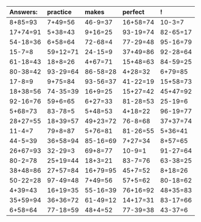 | Answers: | practice | makes | perfect | ! |
| :--- | :--- | :--- | :--- | :--- |
| 8+85=93 | 7+49=56 | 46-9=37 | 16+58=74 | 10-3=7 | 
| 17+74=91 | 5+38=43 | 9+16=25 | 93-19=74 | 82-65=17 | 
| 54-18=36 | 6+58=64 | 72-68=4 | 77-29=48 | 95-16=79 | 
| 15-7=8 | 59+12=71 | 24-15=9 | 37+49=86 | 92-28=64 | 
| 61-18=43 | 18+8=26 | 4+67=71 | 15+48=63 | 84-59=25 | 
| 80-38=42 | 93-29=64 | 86-58=28 | 4+28=32 | 6+79=85 | 
| 17-8=9 | 9+75=84 | 93-56=37 | 41-22=19 | 15+58=73 | 
| 18+38=56 | 74-35=39 | 16+9=25 | 15+27=42 | 45+47=92 | 
| 92-16=76 | 59+6=65 | 6+27=33 | 81-28=53 | 25-19=6 | 
| 5+68=73 | 83-78=5 | 5+48=53 | 4+18=22 | 96-19=77 | 
| 28+27=55 | 18+39=57 | 49+23=72 | 76-8=68 | 37+37=74 | 
| 11-4=7 | 79+8=87 | 5+76=81 | 81-26=55 | 5+36=41 | 
| 44-5=39 | 36+58=94 | 85-16=69 | 7+27=34 | 8+57=65 | 
| 26+67=93 | 32-29=3 | 69+8=77 | 10-9=1 | 91-27=64 | 
| 80-2=78 | 25+19=44 | 18+3=21 | 83-7=76 | 63-38=25 | 
| 38+48=86 | 27+57=84 | 16+79=95 | 45+7=52 | 8+18=26 | 
| 50-22=28 | 97-49=48 | 7+49=56 | 57+5=62 | 80-18=62 | 
| 4+39=43 | 16+19=35 | 55-16=39 | 76+16=92 | 48+35=83 | 
| 35+59=94 | 36+36=72 | 61-49=12 | 14+17=31 | 83-17=66 | 
| 6+58=64 | 77-18=59 | 48+4=52 | 77-39=38 | 43-37=6 | 
